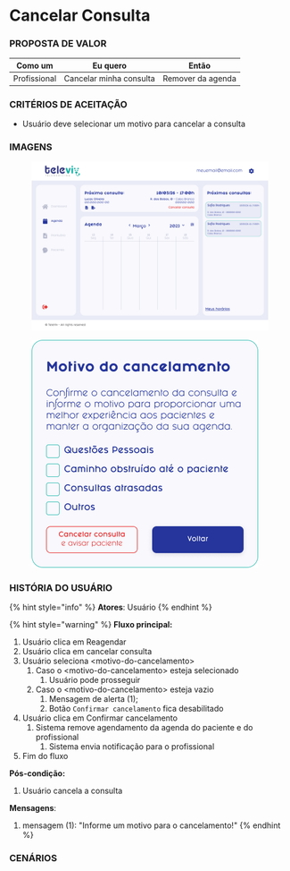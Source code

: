 # Cancelar Consulta

### PROPOSTA DE VALOR

| Como um      | Eu quero                | Então             |
| ------------ | ----------------------- | ----------------- |
| Profissional | Cancelar minha consulta | Remover da agenda |

### CRITÉRIOS DE ACEITAÇÃO

* Usuário deve selecionar um motivo para cancelar a consulta

### IMAGENS

<div>

<figure><img src="../../.gitbook/assets/Agenda (1).png" alt=""><figcaption></figcaption></figure>

 

<figure><img src="../../.gitbook/assets/Cancelar consulta - Modal (1).png" alt=""><figcaption></figcaption></figure>

</div>

### HISTÓRIA DO USUÁRIO

{% hint style="info" %}
**Atores**: Usuário
{% endhint %}

{% hint style="warning" %}
**Fluxo principal:**

1. Usuário clica em Reagendar
2. Usuário clica em cancelar consulta
3. Usuário seleciona \<motivo-do-cancelamento>
   1. Caso o \<motivo-do-cancelamento> esteja selecionado
      1. Usuário pode prosseguir
   2. Caso o \<motivo-do-cancelamento> esteja vazio
      1. Mensagem de alerta (1);
      2. Botão `Confirmar cancelamento` fica desabilitado
4. Usuário clica em Confirmar cancelamento
   1. Sistema remove agendamento da agenda do paciente e do profissional
      1. Sistema envia notificação para o profissional
5. Fim do fluxo

**Pós-condição:**

1. Usuário cancela a consulta

**Mensagens**:

1. mensagem (1): "Informe um motivo para o cancelamento!"
{% endhint %}

### CENÁRIOS

```gherkin
```
